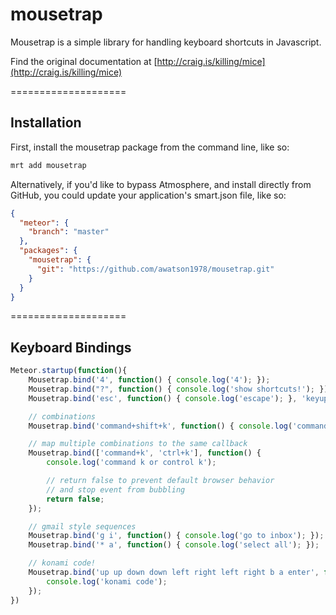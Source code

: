 mousetrap
====================

Mousetrap is a simple library for handling keyboard shortcuts in Javascript.

Find the original documentation at [http://craig.is/killing/mice](http://craig.is/killing/mice)  

====================
## Installation

First, install the mousetrap package from the command line, like so:

````js
mrt add mousetrap
````

Alternatively, if you'd like to bypass Atmosphere, and install directly from GitHub, you could update your application's smart.json file, like so:

````json
{
  "meteor": {
    "branch": "master"
  },
  "packages": {
    "mousetrap": {
      "git": "https://github.com/awatson1978/mousetrap.git"
    }
  }
}
````

====================
## Keyboard Bindings

```js
Meteor.startup(function(){
    Mousetrap.bind('4', function() { console.log('4'); });
    Mousetrap.bind("?", function() { console.log('show shortcuts!'); });
    Mousetrap.bind('esc', function() { console.log('escape'); }, 'keyup');

    // combinations
    Mousetrap.bind('command+shift+k', function() { console.log('command shift k'); });

    // map multiple combinations to the same callback
    Mousetrap.bind(['command+k', 'ctrl+k'], function() {
        console.log('command k or control k');

        // return false to prevent default browser behavior
        // and stop event from bubbling
        return false;
    });

    // gmail style sequences
    Mousetrap.bind('g i', function() { console.log('go to inbox'); });
    Mousetrap.bind('* a', function() { console.log('select all'); });

    // konami code!
    Mousetrap.bind('up up down down left right left right b a enter', function() {
        console.log('konami code');
    });
})
```
